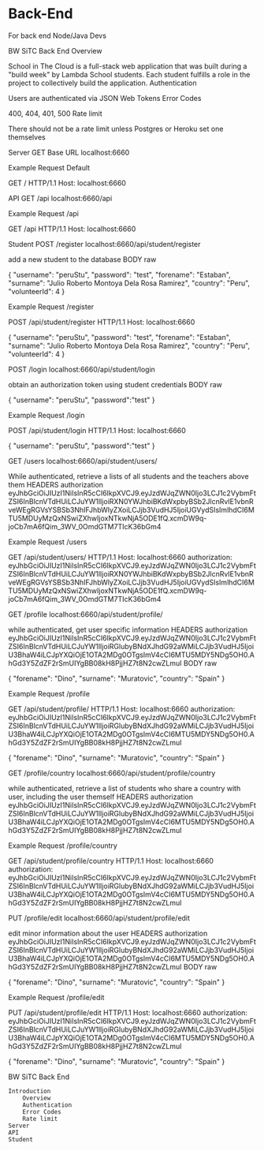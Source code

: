 # Back-End
For back end Node/Java Devs


BW SiTC Back End
Overview

School in The Cloud is a full-stack web application that was built during a "build week" by Lambda School students. Each student fulfills a role in the project to collectively build the application.
Authentication

Users are authenticated via JSON Web Tokens
Error Codes

400, 404, 401, 500
Rate limit

There should not be a rate limit unless Postgres or Heroku set one themselves

Server
GET Base URL
localhost:6660


Example Request
Default

GET / HTTP/1.1
Host: localhost:6660


API
GET /api
localhost:6660/api


Example Request
/api

GET /api HTTP/1.1
Host: localhost:6660


Student
POST /register
localhost:6660/api/student/register

add a new student to the database
BODY raw

{
	"username": "peruStu",
	"password": "test",
	"forename": "Estaban",
	"surname": "Julio Roberto Montoya Dela Rosa Ramirez",
	"country": "Peru",
	"volunteerId": 4
}



Example Request
/register

POST /api/student/register HTTP/1.1
Host: localhost:6660


{
	"username": "peruStu",
	"password": "test",
	"forename": "Estaban",
	"surname": "Julio Roberto Montoya Dela Rosa Ramirez",
	"country": "Peru",
	"volunteerId": 4
}

POST /login
localhost:6660/api/student/login

obtain an authorization token using student credentials
BODY raw

{
	"username": "peruStu",
	"password":"test"
}



Example Request
/login

POST /api/student/login HTTP/1.1
Host: localhost:6660


{
	"username": "peruStu",
	"password":"test"
}

GET /users
localhost:6660/api/student/users/

While authenticated, retrieve a lists of all students and the teachers above them
HEADERS
authorization
eyJhbGciOiJIUzI1NiIsInR5cCI6IkpXVCJ9.eyJzdWJqZWN0Ijo3LCJ1c2VybmFtZSI6InBlcnVTdHUiLCJuYW1lIjoiRXN0YWJhbiBKdWxpbyBSb2JlcnRvIE1vbnRveWEgRGVsYSBSb3NhIFJhbWlyZXoiLCJjb3VudHJ5IjoiUGVydSIsImlhdCI6MTU5MDUyMzQxNSwiZXhwIjoxNTkwNjA5ODE1fQ.xcmDW9q-joCb7mA6fQim_3WV_0OmdGTM7TIcK36bGm4


Example Request
/users

GET /api/student/users/ HTTP/1.1
Host: localhost:6660
authorization: eyJhbGciOiJIUzI1NiIsInR5cCI6IkpXVCJ9.eyJzdWJqZWN0Ijo3LCJ1c2VybmFtZSI6InBlcnVTdHUiLCJuYW1lIjoiRXN0YWJhbiBKdWxpbyBSb2JlcnRvIE1vbnRveWEgRGVsYSBSb3NhIFJhbWlyZXoiLCJjb3VudHJ5IjoiUGVydSIsImlhdCI6MTU5MDUyMzQxNSwiZXhwIjoxNTkwNjA5ODE1fQ.xcmDW9q-joCb7mA6fQim_3WV_0OmdGTM7TIcK36bGm4

GET /profile
localhost:6660/api/student/profile/

while authenticated, get user specific information
HEADERS
authorization
eyJhbGciOiJIUzI1NiIsInR5cCI6IkpXVCJ9.eyJzdWJqZWN0Ijo3LCJ1c2VybmFtZSI6InBlcnVTdHUiLCJuYW1lIjoiRGlubyBNdXJhdG92aWMiLCJjb3VudHJ5IjoiU3BhaW4iLCJpYXQiOjE1OTA2MDg0OTgsImV4cCI6MTU5MDY5NDg5OH0.AhGd3Y5ZdZF2rSmUIYgBB08kH8PjjHZ7t8N2cwZLmuI
BODY raw

{
	"forename": "Dino",
	"surname": "Muratovic",
	"country": "Spain"
}



Example Request
/profile

GET /api/student/profile/ HTTP/1.1
Host: localhost:6660
authorization: eyJhbGciOiJIUzI1NiIsInR5cCI6IkpXVCJ9.eyJzdWJqZWN0Ijo3LCJ1c2VybmFtZSI6InBlcnVTdHUiLCJuYW1lIjoiRGlubyBNdXJhdG92aWMiLCJjb3VudHJ5IjoiU3BhaW4iLCJpYXQiOjE1OTA2MDg0OTgsImV4cCI6MTU5MDY5NDg5OH0.AhGd3Y5ZdZF2rSmUIYgBB08kH8PjjHZ7t8N2cwZLmuI

{
	"forename": "Dino",
	"surname": "Muratovic",
	"country": "Spain"
}

GET /profile/country
localhost:6660/api/student/profile/country

while authenticated, retrieve a list of students who share a country with user, including the user themself
HEADERS
authorization
eyJhbGciOiJIUzI1NiIsInR5cCI6IkpXVCJ9.eyJzdWJqZWN0Ijo3LCJ1c2VybmFtZSI6InBlcnVTdHUiLCJuYW1lIjoiRGlubyBNdXJhdG92aWMiLCJjb3VudHJ5IjoiU3BhaW4iLCJpYXQiOjE1OTA2MDg0OTgsImV4cCI6MTU5MDY5NDg5OH0.AhGd3Y5ZdZF2rSmUIYgBB08kH8PjjHZ7t8N2cwZLmuI


Example Request
/profile/country

GET /api/student/profile/country HTTP/1.1
Host: localhost:6660
authorization: eyJhbGciOiJIUzI1NiIsInR5cCI6IkpXVCJ9.eyJzdWJqZWN0Ijo3LCJ1c2VybmFtZSI6InBlcnVTdHUiLCJuYW1lIjoiRGlubyBNdXJhdG92aWMiLCJjb3VudHJ5IjoiU3BhaW4iLCJpYXQiOjE1OTA2MDg0OTgsImV4cCI6MTU5MDY5NDg5OH0.AhGd3Y5ZdZF2rSmUIYgBB08kH8PjjHZ7t8N2cwZLmuI

PUT /profile/edit
localhost:6660/api/student/profile/edit

edit minor information about the user
HEADERS
authorization
eyJhbGciOiJIUzI1NiIsInR5cCI6IkpXVCJ9.eyJzdWJqZWN0Ijo3LCJ1c2VybmFtZSI6InBlcnVTdHUiLCJuYW1lIjoiRGlubyBNdXJhdG92aWMiLCJjb3VudHJ5IjoiU3BhaW4iLCJpYXQiOjE1OTA2MDg0OTgsImV4cCI6MTU5MDY5NDg5OH0.AhGd3Y5ZdZF2rSmUIYgBB08kH8PjjHZ7t8N2cwZLmuI
BODY raw

{
	"forename": "Dino",
	"surname": "Muratovic",
	"country": "Spain"
}



Example Request
/profile/edit

PUT /api/student/profile/edit HTTP/1.1
Host: localhost:6660
authorization: eyJhbGciOiJIUzI1NiIsInR5cCI6IkpXVCJ9.eyJzdWJqZWN0Ijo3LCJ1c2VybmFtZSI6InBlcnVTdHUiLCJuYW1lIjoiRGlubyBNdXJhdG92aWMiLCJjb3VudHJ5IjoiU3BhaW4iLCJpYXQiOjE1OTA2MDg0OTgsImV4cCI6MTU5MDY5NDg5OH0.AhGd3Y5ZdZF2rSmUIYgBB08kH8PjjHZ7t8N2cwZLmuI

{
	"forename": "Dino",
	"surname": "Muratovic",
	"country": "Spain"
}

BW SiTC Back End

    Introduction
        Overview
        Authentication
        Error Codes
        Rate limit
    Server
    API
    Student

